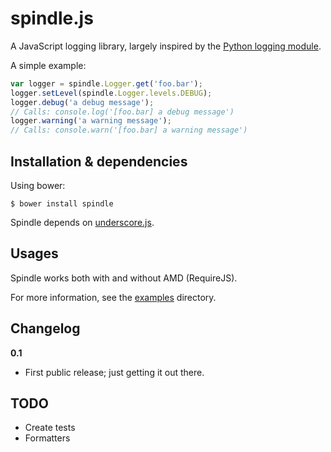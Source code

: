 spindle.js
==========

A JavaScript logging library, largely inspired by the [Python logging module](http://docs.python.org/2/library/logging.html).

A simple example:

```javascript
var logger = spindle.Logger.get('foo.bar');
logger.setLevel(spindle.Logger.levels.DEBUG);
logger.debug('a debug message');
// Calls: console.log('[foo.bar] a debug message')
logger.warning('a warning message');
// Calls: console.warn('[foo.bar] a warning message')
```


Installation & dependencies
---------------------------
Using bower:

    $ bower install spindle


Spindle depends on [underscore.js](http://underscorejs.org).

Usages
------
Spindle works both with and without AMD (RequireJS).

For more information, see the [examples](examples) directory.


Changelog
---------

**0.1**

* First public release; just getting it out there.


TODO
----
* Create tests
* Formatters
